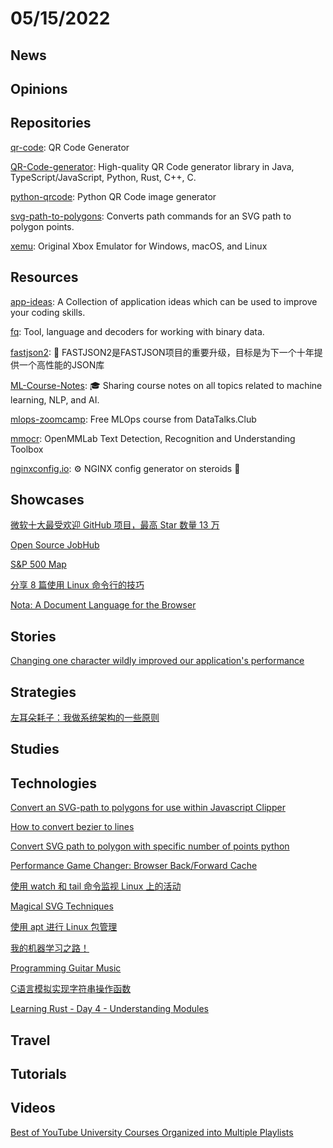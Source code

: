 # 05/15/2022

## News

## Opinions

## Repositories
[qr-code](https://github.com/endroid/qr-code): QR Code Generator

[QR-Code-generator](https://github.com/nayuki/QR-Code-generator): High-quality QR Code generator library in Java, TypeScript/JavaScript, Python, Rust, C++, C.

[python-qrcode](https://github.com/lincolnloop/python-qrcode): Python QR Code image generator

[svg-path-to-polygons](https://github.com/Phrogz/svg-path-to-polygons): Converts path commands for an SVG path to polygon points.

[xemu](https://github.com/mborgerson/xemu): Original Xbox Emulator for Windows, macOS, and Linux

## Resources
[app-ideas](https://github.com/florinpop17/app-ideas): A Collection of application ideas which can be used to improve your coding skills.

[fq](https://github.com/wader/fq): Tool, language and decoders for working with binary data.

[fastjson2](https://github.com/alibaba/fastjson2): 🚄 FASTJSON2是FASTJSON项目的重要升级，目标是为下一个十年提供一个高性能的JSON库

[ML-Course-Notes](https://github.com/dair-ai/ML-Course-Notes): 🎓 Sharing course notes on all topics related to machine learning, NLP, and AI.

[mlops-zoomcamp](https://github.com/DataTalksClub/mlops-zoomcamp): Free MLOps course from DataTalks.Club

[mmocr](https://github.com/open-mmlab/mmocr): OpenMMLab Text Detection, Recognition and Understanding Toolbox

[nginxconfig.io](https://github.com/digitalocean/nginxconfig.io): ⚙️ NGINX config generator on steroids 💉

## Showcases
[微软十大最受欢迎 GitHub 项目，最高 Star 数量 13 万](https://www.oschina.net/news/195060/microsoft-top-10-popular-github-repo)

[Open Source JobHub](https://opensourcejobhub.com/)

[S&P 500 Map](https://finviz.com/map.ashx?st=ytd)

[分享 8 篇使用 Linux 命令行的技巧](https://linux.cn/article-14570-1.html)

[Nota: A Document Language for the Browser](https://nota-lang.org/)

## Stories
[Changing one character wildly improved our application's performance](https://segment.com/blog/changing-one-character-improved-app-performance/)

## Strategies
[左耳朵耗子：我做系统架构的一些原则](https://mp.weixin.qq.com/s/DDcdJPynOzsfJdlFP3aBBg)

## Studies

## Technologies
[Convert an SVG-path to polygons for use within Javascript Clipper](https://stackoverflow.com/questions/15247711/convert-an-svg-path-to-polygons-for-use-within-javascript-clipper)

[How to convert bezier to lines](https://graphicdesign.stackexchange.com/questions/142798/how-to-convert-bezier-to-lines)

[Convert SVG path to polygon with specific number of points python](https://stackoverflow.com/questions/70530958/convert-svg-path-to-polygon-with-specific-number-of-points-python)

[Performance Game Changer: Browser Back/Forward Cache](https://www.smashingmagazine.com/2022/05/performance-game-changer-back-forward-cache/)

[使用 watch 和 tail 命令监视 Linux 上的活动](https://linux.cn/article-14557-1.html)

[Magical SVG Techniques](https://www.smashingmagazine.com/2022/05/magical-svg-techniques/)

[使用 apt 进行 Linux 包管理](https://linux.cn/article-14558-1.html)

[我的机器学习之路！](https://mp.weixin.qq.com/s/2-V1kFbSzi3Z5UJ7GV_WBw)

[Programming Guitar Music](https://timiskhakov.github.io/posts/programming-guitar-music)

[C语言模拟实现字符串操作函数](https://juejin.cn/post/7096317414115115039)

[Learning Rust - Day 4 - Understanding Modules](https://www.geekabyte.io/2020/01/learning-rust-day-4-understanding.html)

## Travel

## Tutorials

## Videos
[Best of YouTube University Courses Organized into Multiple Playlists](https://news.ycombinator.com/newest)
